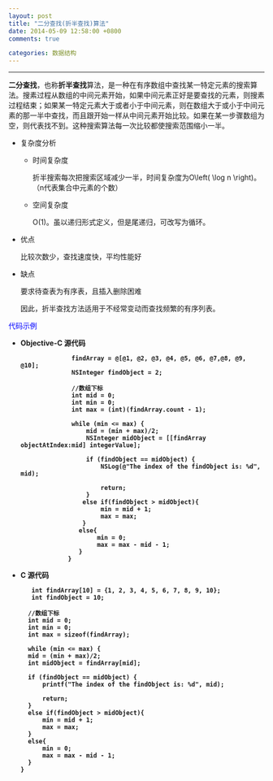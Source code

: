 ```yaml
---
layout: post
title: "二分查找(折半查找)算法"
date: 2014-05-09 12:58:00 +0800
comments: true

categories: 数据结构 
---
```

*****
**二分查找**，也称**折半查找**算法，是一种在有序数组中查找某一特定元素的搜索算法。搜素过程从数组的中间元素开始，如果中间元素正好是要查找的元素，则搜素过程结束；如果某一特定元素大于或者小于中间元素，则在数组大于或小于中间元素的那一半中查找，而且跟开始一样从中间元素开始比较。如果在某一步骤数组为空，则代表找不到。这种搜索算法每一次比较都使搜索范围缩小一半。<!--more-->

* 复杂度分析 <br>
   * 时间复杂度<br>
    
     折半搜索每次把搜索区域减少一半，时间复杂度为O\left( \log n  \right)。（n代表集合中元素的个数）

  * 空间复杂度<br>
  
    O(1)。虽以递归形式定义，但是尾递归，可改写为循环。<br>
    
 * 优点<br>
  
   比较次数少，查找速度快，平均性能好
 
 * 缺点<br />
 
   要求待查表为有序表，且插入删除困难
   
   因此，折半查找方法适用于不经常变动而查找频繁的有序列表。<br >
  
  <p style="color:blue">代码示例<p><b/>

* Objective-C 源代码   <br>		
					
					findArray = @[@1, @2, @3, @4, @5, @6, @7,@8, @9, @10];
                    NSInteger findObject = 2;
                    
                    //数组下标
                    int mid = 0;
                    int min = 0;
                    int max = (int)(findArray.count - 1);
                    
                    while (min <= max) {
                        mid = (min + max)/2;
                        NSInteger midObject = [[findArray objectAtIndex:mid] integerValue];
        
                        if (findObject == midObject) {
                            NSLog(@"The index of the findObject is: %d", mid);
            
                            return;
                        }
                       else if(findObject > midObject){
                            min = mid + 1;
                            max = max;
                       }
                      else{
                           min = 0;
                           max = max - mid - 1;
                      }
                   }

                    
* C 源代码<br >
 							

		 int findArray[10] = {1, 2, 3, 4, 5, 6, 7, 8, 9, 10};
    	 int findObject = 10;

    	//数组下标
    	int mid = 0;
     	int min = 0;
    	int max = sizeof(findArray);
    
   	    while (min <= max) {
        mid = (min + max)/2;
        int midObject = findArray[mid];
        
        if (findObject == midObject) {
            printf("The index of the findObject is: %d", mid);
            
            return;
        }
        else if(findObject > midObject){
            min = mid + 1;
            max = max;
        }
        else{
            min = 0;
            max = max - mid - 1;
        }
      }

   
   
   
   
   
